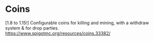 # Coins
[1.8 to 1.15!] Configurable coins for killing and mining, with a withdraw system & for drop parties.
https://www.spigotmc.org/resources/coins.33382/
